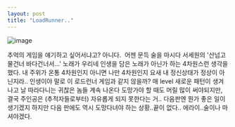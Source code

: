 ```yaml
---
layout: post
title: "LoadRunner.."
---
```



![image](/assets/images/35b4e4d7358efcd3b425642e875856a3.gif)

추억의 게임을 얘기하고 싶어서냐고? 아니다. 
어젠 문득 술을 마시다 서세원의 '산넘고 물건너 바다건너서...' 노래가 우리네 인생을 담은 노래가 아닌가 하는 4차원스런 생각을 했다. 내 주위가 온통 4차원인지 아니면 나만 4차원인지 요새 내 정신상태가 정상이 아닌지라..
인생이야 말로 이 로드런너 게임과 같지 않을까? 매 level 새로운 패턴이 생겨나고 날 따라다니는 귀찮은 놈들 계속 나온다 도망가야 할 때도 머릴 많이 써야되지만, 결국 주인공은 (추적자들로부터) 자유롭게 되지 못한다는 거..
다음판엔 뭔가 좋은 일이 생기겠지 하지만 다음 판에도 역시 도망다녀야 하는 상황..끝이 없다..
에라이..술이나 마셔야겠다.

